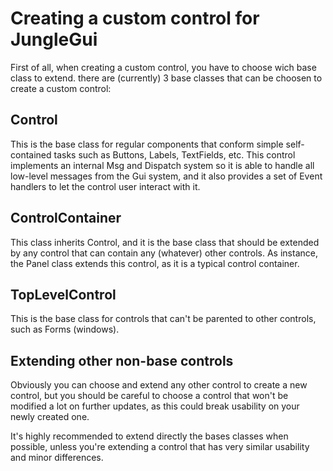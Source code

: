 # Creating a custom control for JungleGui #
First of all, when creating a custom control, you have to choose wich base class to extend. there are (currently) 3 base classes that can be choosen to create a custom control:

## Control ##
This is the base class for regular components that conform simple self-contained tasks such as Buttons, Labels, TextFields, etc. This control implements an internal Msg and Dispatch system so it is able to handle all low-level messages from the Gui system, and it also provides a set of Event handlers to let the control user interact with it.

## ControlContainer ##
This class inherits Control, and it is the base class that should be extended by any control that can contain any (whatever) other controls. As instance, the Panel class extends this control, as it is a typical control container.

## TopLevelControl ##
This is the base class for controls that can't be parented to other controls, such as Forms (windows).

## Extending other non-base controls ##
Obviously you can choose and extend any other control to create a new control, but you should be careful to choose a control that won't be modified a lot on further updates, as this could break usability on your newly created one.

It's highly recommended to extend directly the bases classes when possible, unless you're extending a control that has very similar usability and minor differences.